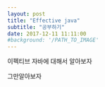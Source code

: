 ```yaml
---
layout: post
title: "Effective java"
subtitle: "공부하기"
date: 2017-12-11 11:11:00
#background: '/PATH_TO_IMAGE'
---
```


이펙티브 자바에 대해서 알아보자

그만알아보자
